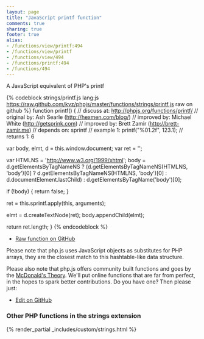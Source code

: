 ```yaml
---
layout: page
title: "JavaScript printf function"
comments: true
sharing: true
footer: true
alias:
- /functions/view/printf:494
- /functions/view/printf
- /functions/view/494
- /functions/printf:494
- /functions/494
---
```

<!-- Generated by Rakefile:build -->
A JavaScript equivalent of PHP's printf

{% codeblock strings/printf.js lang:js https://raw.github.com/kvz/phpjs/master/functions/strings/printf.js raw on github %}
function printf() {
  //  discuss at: http://phpjs.org/functions/printf/
  // original by: Ash Searle (http://hexmen.com/blog/)
  // improved by: Michael White (http://getsprink.com)
  // improved by: Brett Zamir (http://brett-zamir.me)
  //  depends on: sprintf
  //   example 1: printf("%01.2f", 123.1);
  //   returns 1: 6

  var body, elmt, d = this.window.document;
  var ret = '';

  var HTMLNS = 'http://www.w3.org/1999/xhtml';
  body = d.getElementsByTagNameNS ? (d.getElementsByTagNameNS(HTMLNS, 'body')[0] ? d.getElementsByTagNameNS(HTMLNS,
    'body')[0] : d.documentElement.lastChild) : d.getElementsByTagName('body')[0];

  if (!body) {
    return false;
  }

  ret = this.sprintf.apply(this, arguments);

  elmt = d.createTextNode(ret);
  body.appendChild(elmt);

  return ret.length;
}
{% endcodeblock %}

 - [Raw function on GitHub](https://github.com/kvz/phpjs/blob/master/functions/strings/printf.js)

Please note that php.js uses JavaScript objects as substitutes for PHP arrays, they are 
the closest match to this hashtable-like data structure. 

Please also note that php.js offers community built functions and goes by the 
[McDonald's Theory](https://medium.com/what-i-learned-building/9216e1c9da7d). We'll put online 
functions that are far from perfect, in the hopes to spark better contributions. 
Do you have one? Then please just: 

 - [Edit on GitHub](https://github.com/kvz/phpjs/edit/master/functions/strings/printf.js)


### Other PHP functions in the strings extension
{% render_partial _includes/custom/strings.html %}
